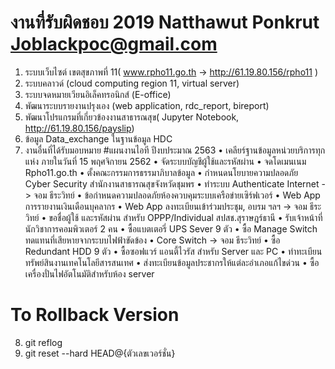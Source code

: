 # งานที่รับผิดชอบ 2019 Natthawut Ponkrut Joblackpoc@gmail.com
1. ระบบเว็บไซต์ เขตสุขภาพที่ 11( www.rpho11.go.th -> http://61.19.80.156/rpho11 )
2. ระบบคลาวด์ (cloud computing region 11, virtual server)
3. ระบบจดหมายเวียนอิเล็คทรอนิกส์ (E-office)
4. พัฒนาระบบรายงานปรุงเอง (web application, rdc_report, bireport)
5. พัฒนาโปรแกรมที่เกี่ยวข้องงานสาธารณสุข( Jupyter Notebook, http://61.19.80.156/payslip)
6. ข้อมูล Data_exchange ในฐานข้อมูล HDC
7. งานอื่นที่ได้รับมอบหมาย
#แผนงานไอที ปีงบประมาณ 2563
•	เคลียร์ฐานข้อมูลหน่วยบริการทุกแห่ง ภายในวันที่ 15 พฤศจิกายน 2562
•	จัดระบบบัญชีผู้ใช้และรหัสผ่าน
•	จดโดเมนเนม Rpho11.go.th
•	ตั้งคณะกรรมการธรรมาภิบาลข้อมูล
•	กำหนดนโยบายความปลอดภัย Cyber Security สำนักงานสาธารณสุขจังหวัดชุมพร
•	ทำระบบ Authenticate Internet -> จอม ธีระวิทย์
•	ข้อกำหนดความปลอดภัยห้องควบคุมระบบเครือข่ายเซิร์ฟเวอร์
•	Web App การรายงานเงินเดือนบุคลากร
•	Web App ลงทะเบียนเข้าร่วมประชุม, อบรม ฯลฯ -> จอม ธีระวิทย์
•	ขอชื่อผู้ใช้ และรหัสผ่าน สำหรับ OPPP/Individual สปสช.สุราษฎร์ธานี
•	รับเจ้าหน้าที่ นักวิชาการคอมพิวเตอร์ 2 คน
•	ซื้อแบตเตอรี่ UPS Sever 9 ตัว
•	ซื้อ Manage Switch ทดแทนที่เสียหายจากระบบไฟฟ้าขัดข้อง
•	Core Switch -> จอม ธีระวิทย์
•	ซื้อ Redundant HDD 9 ตัว
•	ซื้อซอฟแวร์ แอนตี้ไวรัส สำหรับ Server และ PC
•	ทำทะเบียนทรัพย์สินงานเทคโนโลยีสารสนเทศ
•	ส่งทะเบียนข้อมูลประชากรให้แต่ละอำเภอแก้ไขด่วน
•	ซื้อเครื่องปั่นไฟอัตโนมัติสำหรับห้อง server

# To Rollback Version
8. git reflog 
9. git reset --hard HEAD@{ตัวเลขเวอร์ชั่น}